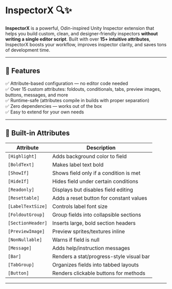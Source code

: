 # InspectorX 🔍✨

**InspectorX** is a powerful, Odin-inspired Unity Inspector extension that helps you build custom, clean, and designer-friendly inspectors **without writing a single editor script**. Built with over **15+ intuitive attributes**, InspectorX boosts your workflow, improves inspector clarity, and saves tons of development time.

---

## 🚀 Features

✅ Attribute-based configuration — no editor code needed  
✅ Over 15 custom attributes: foldouts, conditionals, tabs, preview images, buttons, messages, and more  
✅ Runtime-safe (attributes compile in builds with proper separation)  
✅ Zero dependencies — works out of the box  
✅ Easy to extend for your own needs  

---

## 🧰 Built-in Attributes

| Attribute        | Description                                      |
|------------------|--------------------------------------------------|
| `[Highlight]`     | Adds background color to field                  |
| `[BoldText]`      | Makes label text bold                          |
| `[ShowIf]`        | Shows field only if a condition is met         |
| `[HideIf]`        | Hides field under certain conditions            |
| `[Readonly]`      | Displays but disables field editing             |
| `[Resettable]`    | Adds a reset button for constant values         |
| `[LabelTextSize]` | Controls label font size                        |
| `[FoldoutGroup]`  | Group fields into collapsible sections          |
| `[SectionHeader]` | Inserts large, bold section headers             |
| `[PreviewImage]`  | Preview sprites/textures inline                 |
| `[NonNullable]`   | Warns if field is null                          |
| `[Message]`       | Adds help/instruction messages                  |
| `[Bar]`           | Renders a stat/progress-style visual bar       |
| `[TabGroup]`      | Organizes fields into tabbed layouts            |
| `[Button]`        | Renders clickable buttons for methods           |

---
